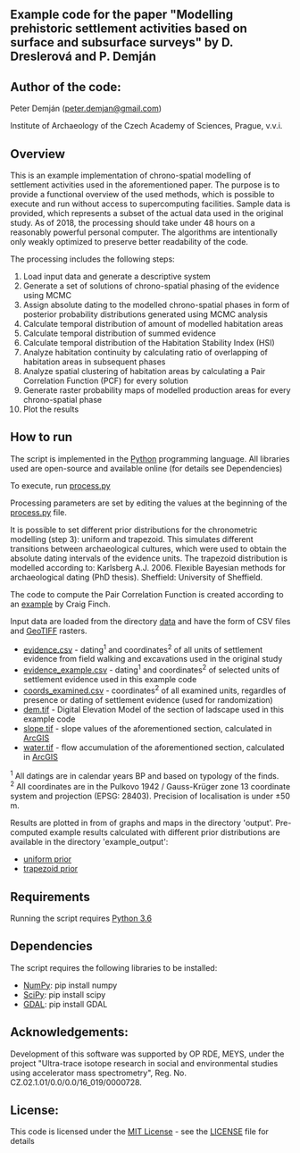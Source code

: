 ## Example code for the paper "Modelling prehistoric settlement activities based on surface and subsurface surveys" by D. Dreslerová and P. Demján

## Author of the code:
Peter Demján (peter.demjan@gmail.com)

Institute of Archaeology of the Czech Academy of Sciences, Prague, v.v.i.

## Overview
This is an example implementation of chrono-spatial modelling of settlement activities used in the aforementioned paper. The purpose is to provide a functional overview of the used methods, which is possible to execute and run without access to supercomputing facilities. Sample data is provided, which represents a subset of the actual data used in the original study. As of 2018, the processing should take under 48 hours on a reasonably powerful personal computer. The algorithms are intentionally only weakly optimized to preserve better readability of the code.

The processing includes the following steps:
1. Load input data and generate a descriptive system
2. Generate a set of solutions of chrono-spatial phasing of the evidence using MCMC
3. Assign absolute dating to the modelled chrono-spatial phases in form of posterior probability distributions generated using MCMC analysis
4. Calculate temporal distribution of amount of modelled habitation areas
5. Calculate temporal distribution of summed evidence
6. Calculate temporal distribution of the Habitation Stability Index (HSI)
7. Analyze habitation continuity by calculating ratio of overlapping of habitation areas in subsequent phases
8. Analyze spatial clustering of habitation areas by calculating a Pair Correlation Function (PCF) for every solution
9. Generate raster probability maps of modelled production areas for every chrono-spatial phase
10. Plot the results

## How to run

The script is implemented in the [Python](https://www.python.org/) programming language. All libraries used are open-source and available online (for details see Dependencies)

To execute, run [process.py](process.py)

Processing parameters are set by editing the values at the beginning of the [process.py](process.py) file.

It is possible to set different prior distributions for the chronometric modelling (step 3): uniform and trapezoid. This simulates different transitions between archaeological cultures, which were used to obtain the absolute dating intervals of the evidence units. The trapezoid distribution is modelled according to: Karlsberg A.J. 2006. Flexible Bayesian methods for archaeological dating (PhD thesis). Sheffield: University of Sheffield.

The code to compute the Pair Correlation Function is created according to an [example](https://github.com/cfinch/Shocksolution_Examples/tree/master/PairCorrelation) by Craig Finch.

Input data are loaded from the directory [data](data) and have the form of CSV files and [GeoTIFF](https://www.gdal.org/frmt_gtiff.html) rasters.
* [evidence.csv](data/evidence.csv) - dating<sup>1</sup> and coordinates<sup>2</sup> of all units of settlement evidence from field walking and excavations used in the original study
* [evidence_example.csv](data/evidence_example.csv) - dating<sup>1</sup> and coordinates<sup>2</sup> of selected units of settlement evidence used in this example code
* [coords_examined.csv](data/coords_examined.csv) - coordinates<sup>2</sup> of all examined units, regardles of presence or dating of settlement evidence (used for randomization)
* [dem.tif](data/raster/dem.tif) - Digital Elevation Model of the section of ladscape used in this example code
* [slope.tif](data/raster/slope.tif) - slope values of the aforementioned section, calculated in [ArcGIS](http://desktop.arcgis.com/en/arcmap/10.3/tools/spatial-analyst-toolbox/slope.htm)
* [water.tif](data/raster/water.tif) - flow accumulation of the aforementioned section, calculated in [ArcGIS](http://pro.arcgis.com/en/pro-app/tool-reference/spatial-analyst/flow-accumulation.htm)

<sup>1</sup> All datings are in calendar years BP and based on typology of the finds. <br>
<sup>2</sup> All coordinates are in the Pulkovo 1942 / Gauss-Krüger zone 13 coordinate system and projection (EPSG: 28403). Precision of localisation is under ±50 m. 

Results are plotted in from of graphs and maps in the directory 'output'.
Pre-computed example results calculated with different prior distributions are available in the directory 'example_output':
* [uniform prior](example_output/uniform)
* [trapezoid prior](example_output/trapezoid)

## Requirements

Running the script requires [Python 3.6](https://www.python.org/)

## Dependencies

The script requires the following libraries to be installed:
* [NumPy](http://www.numpy.org/): pip install numpy
* [SciPy](https://www.scipy.org/): pip install scipy
* [GDAL](http://www.gdal.org/): pip install GDAL

## Acknowledgements:

Development of this software was supported by OP RDE, MEYS, under the project "Ultra-trace isotope research in social and environmental studies using accelerator mass spectrometry", Reg. No. CZ.02.1.01/0.0/0.0/16_019/0000728.

## License:
This code is licensed under the [MIT License](http://opensource.org/licenses/MIT) - see the [LICENSE](LICENSE) file for details

